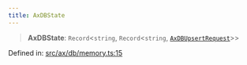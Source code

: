 ```yaml
---
title: AxDBState
---
```


> **AxDBState**: `Record`\<`string`, `Record`\<`string`, [`AxDBUpsertRequest`](#apidocs/typealiasaxdbupsertrequest)\>\>

Defined in: [src/ax/db/memory.ts:15](#apidocs/httpsgithubcomax-llmaxblob3b79ada8d723949fcd8a76c2b6f48cf69d8394f8srcaxdbmemorytsl15)
